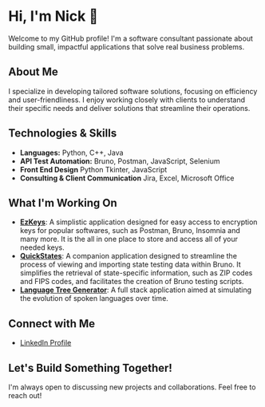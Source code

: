 # Hi, I'm Nick 👋

Welcome to my GitHub profile! I'm a software consultant passionate about building small, impactful applications that solve real business problems.

## About Me

I specialize in developing tailored software solutions, focusing on efficiency and user-friendliness. I enjoy working closely with clients to understand their specific needs and deliver solutions that streamline their operations.

## Technologies & Skills

* **Languages:** Python, C++, Java
* **API Test Automation:** Bruno, Postman, JavaScript, Selenium
* **Front End Design** Python Tkinter, JavaScript
* **Consulting & Client Communication** Jira, Excel, Microsoft Office

## What I'm Working On

* [**EzKeys**](https://github.com/NicholasHoven/EzKeys): A simplistic application designed for easy access to encryption keys for popular softwares, such as Postman, Bruno, Insomnia and many more. It is the all in one place to store and access all of your needed keys.
* [**QuickStates**](https://github.com/NicholasHoven/Quick-States): A companion application designed to streamline the process of viewing and importing state testing data within Bruno. It simplifies the retrieval of state-specific information, such as ZIP codes and FIPS codes, and facilitates the creation of Bruno testing scripts.
* [**Language Tree Generator**](https://github.com/Matthewduff52/Language-Tree-Generator): A full stack application aimed at simulating the evolution of spoken languages over time.

## Connect with Me

* [LinkedIn Profile](https://www.linkedin.com/in/hoven-45b78324a/)

## Let's Build Something Together!

I'm always open to discussing new projects and collaborations. Feel free to reach out!
